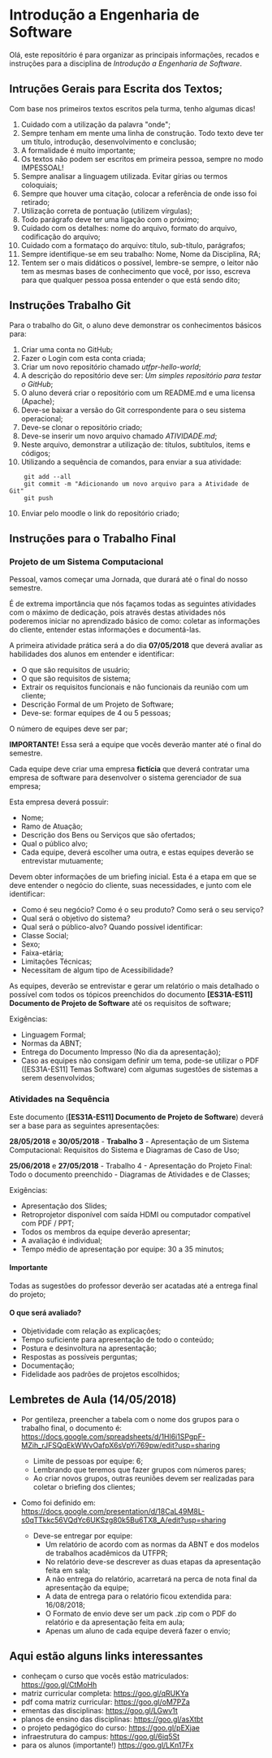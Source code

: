 # Introdução a Engenharia de Software

Olá, este repositório é para organizar as principais informações, recados e instruções para a disciplina de _Introdução a Engenharia de Software_.

## Intruções Gerais para Escrita dos Textos;

Com base nos primeiros textos escritos pela turma, tenho algumas dicas!

1. Cuidado com a utilização da palavra "onde";
2. Sempre tenham em mente uma linha de construção. Todo texto deve ter um título, introdução, desenvolvimento e conclusão;
3. A formalidade é muito importante;
4. Os textos não podem ser escritos em primeira pessoa, sempre no modo IMPESSOAL!
5. Sempre analisar a linguagem utilizada. Evitar gírias ou termos coloquiais;
6. Sempre que houver uma citação, colocar a referência de onde isso foi retirado;
7. Utilização correta de pontuação (utilizem vírgulas);
8. Todo parágrafo deve ter uma ligação com o próximo;
9. Cuidado com os detalhes: nome do arquivo, formato do arquivo, codificação do arquivo;
10. Cuidado com a formataço do arquivo: título, sub-título, parágrafos;
11. Sempre identifique-se em seu trabalho: Nome, Nome da Disciplina, RA;
12. Tentem ser o mais didáticos o possível, lembre-se sempre, o leitor não tem as mesmas bases de conhecimento que você, por isso, escreva para que qualquer pessoa possa entender o que está sendo dito;

## Instruções Trabalho Git

Para o trabalho do Git, o aluno deve demonstrar os conhecimentos básicos para:

1. Criar uma conta no GitHub;
2. Fazer o Login com esta conta criada;
3. Criar um novo repositório chamado _utfpr-hello-world_;
3. A descrição do repositório deve ser: _Um simples repositório para testar o GitHub_;
4. O aluno deverá criar o repositório com um README.md e uma licensa (Apache);
5. Deve-se baixar a versão do Git correspondente para o seu sistema operacional;
6. Deve-se clonar o repositório criado;
7. Deve-se inserir um novo arquivo chamado _ATIVIDADE.md_;
8. Neste arquivo, demonstrar a utilização de: títulos, subtítulos, items e códigos;
9. Utilizando a sequência de comandos, para enviar a sua atividade:

```
    git add --all
    git commit -m "Adicionando um novo arquivo para a Atividade de Git"
    git push
```

10. Enviar pelo moodle o link do repositório criado;

## Instruções para o Trabalho Final

### Projeto de um Sistema Computacional

Pessoal, vamos começar uma Jornada, que durará até o final do nosso semestre.

É de extrema importância que nós façamos todas as seguintes atividades com o máximo de dedicação, pois através destas atividades nós poderemos iniciar no aprendizado básico de como: coletar as informações do cliente, entender estas informações e documentá-las.

A primeira atividade prática será a do dia __07/05/2018__ que deverá avaliar as habilidades dos alunos em entender e identificar:

+ O que são requisitos de usuário;
+ O que são requisitos de sistema;
+ Extrair os requisitos funcionais e não funcionais da reunião com um cliente;
+ Descrição Formal de um Projeto de Software;
+ Deve-se: formar equipes de 4 ou 5 pessoas;

O número de equipes deve ser par;

__IMPORTANTE!__ Essa será a equipe que vocês deverão manter até o final do semestre.

Cada equipe deve criar uma empresa __fictícia__ que deverá contratar uma empresa de software para desenvolver o sistema gerenciador de sua empresa;

Esta empresa deverá possuir:

+ Nome;
+ Ramo de Atuação;
+ Descrição dos Bens ou Serviços que são ofertados;
+ Qual o público alvo;
+ Cada equipe, deverá escolher uma outra, e estas equipes deverão se entrevistar mutuamente;

Devem obter informações de um briefing inicial. Esta é a etapa em que se deve entender o negócio do cliente, suas necessidades, e junto com ele identificar:

+ Como é seu negócio? Como é o seu produto? Como será o seu serviço?
+ Qual será o objetivo do sistema?
+ Qual será o público-alvo? Quando possível identificar:
+ Classe Social;
+ Sexo;
+ Faixa-etária;
+ Limitações Técnicas;
+ Necessitam de algum tipo de Acessibilidade?

As equipes, deverão se entrevistar e gerar um relatório o mais detalhado o possível com todos os tópicos preenchidos do documento __[ES31A-ES11] Documento de Projeto de Software__ até os requisitos de software;

Exigências:

+ Linguagem Formal;
+ Normas da ABNT;
+ Entrega do Documento Impresso (No dia da apresentação);
+ Caso as equipes não consigam definir um tema, pode-se utilizar o PDF ([ES31A-ES11] Temas Software) com algumas sugestões de sistemas a serem desenvolvidos;

### Atividades na Sequência
Este documento (__[ES31A-ES11] Documento de Projeto de Software__) deverá ser a base para as seguintes apresentações:

__28/05/2018__ e __30/05/2018__ - __Trabalho 3__ - Apresentação de um Sistema Computacional: Requisitos do Sistema e Diagramas de Caso de Uso;

__25/06/2018__ e __27/05/2018__ - Trabalho 4 - Apresentação do Projeto Final: Todo o documento preenchido - Diagramas de Atividades e de Classes;

Exigências:

+ Apresentação dos Slides;
+ Retroprojetor disponível com saída HDMI ou computador compatível com PDF / PPT;
+ Todos os membros da equipe deverão apresentar;
+ A avaliação é individual;
+ Tempo médio de apresentação por equipe: 30 a 35 minutos;

#### Importante

Todas as sugestões do professor deverão ser acatadas até a entrega final do projeto;

#### O que será avaliado?

+ Objetividade com relação as explicações;
+ Tempo suficiente para apresentação de todo o conteúdo;
+ Postura e desinvoltura na apresentação;
+ Respostas as possíveis perguntas;
+ Documentação;
+ Fidelidade aos padrões de projetos escolhidos;

## Lembretes de Aula (14/05/2018)

+ Por gentileza, preencher a tabela com o nome dos grupos para o trabalho final, o documento é: https://docs.google.com/spreadsheets/d/1Hl6i1SPgpF-MZih_rJFSQqEkWWvOafpX6sVpYi769pw/edit?usp=sharing
    + Limite de pessoas por equipe: 6;
    + Lembrando que teremos que fazer grupos com números pares;
    + Ao criar novos grupos, outras reuniões devem ser realizadas para coletar o briefing dos clientes;

+ Como foi definido em: https://docs.google.com/presentation/d/18CaL49M8L-s0qTTkkc56VQdYc6UKSzg80k5Bu6TX8_A/edit?usp=sharing
    + Deve-se entregar por equipe:
        + Um relatório de acordo com as normas da ABNT e dos modelos de trabalhos acadêmicos da UTFPR;
        + No relatório deve-se descrever as duas etapas da apresentação feita em sala;
        + A não entrega do relatório, acarretará na perca de nota final da apresentação da equipe;
        + A data de entrega para o relatório ficou extendida para: 16/08/2018;
        + O Formato de envio deve ser um pack .zip com o PDF do relatório e da apresentação feita em aula;
        + Apenas um aluno de cada equipe deverá fazer o envio;

## Aqui estão alguns links interessantes

* conheçam o curso que vocês estão matriculados: https://goo.gl/CtMoHh
* matriz curricular completa: https://goo.gl/qRUKYa
* pdf coma matriz curricular: https://goo.gl/oM7PZa
* ementas das disciplinas: https://goo.gl/LGwv1t
* planos de ensino das disciplinas: https://goo.gl/asXtbt
* o projeto pedagógico do curso: https://goo.gl/pEXjae
* infraestrutura do campus: https://goo.gl/6iq5St
* para os alunos (importante!) https://goo.gl/LKn17Fx
